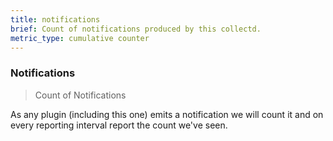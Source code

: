 ```yaml
---
title: notifications
brief: Count of notifications produced by this collectd.
metric_type: cumulative counter
---
```

### Notifications

> Count of Notifications

As any plugin (including this one) emits a notification we will count it and on
every reporting interval report the count we've seen.

